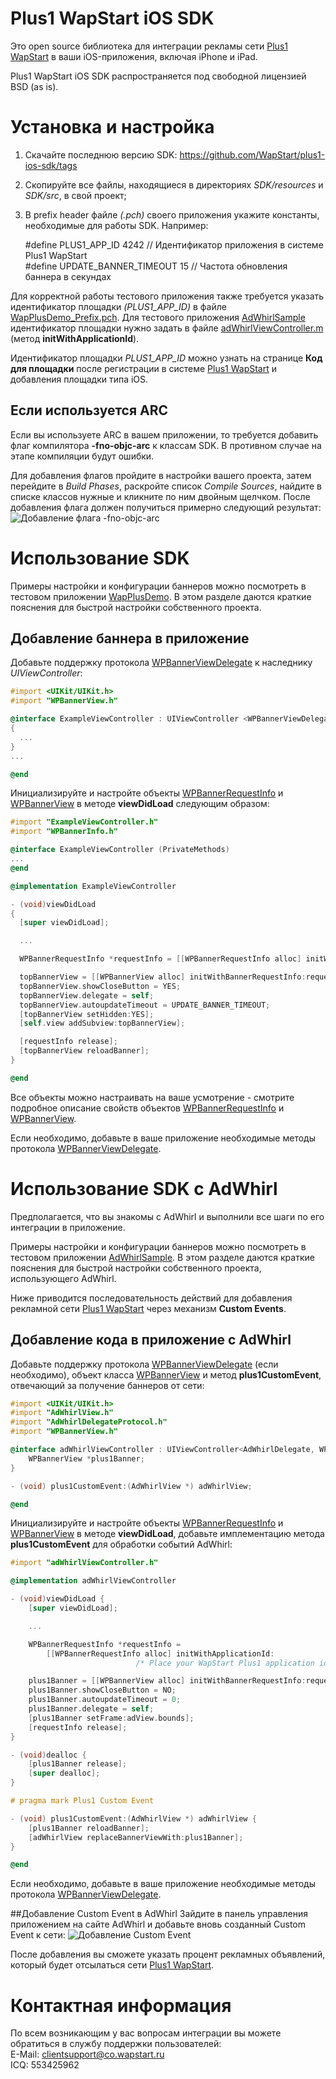 Plus1 WapStart iOS SDK
======================
Это open source библиотека для интеграции рекламы сети [Plus1 WapStart](https://plus1.wapstart.ru) в ваши iOS-приложения, включая iPhone и iPad.

Plus1 WapStart iOS SDK распространяется под свободной лицензией BSD (as is).

# Установка и настройка

1. Скачайте последнюю версию SDK: https://github.com/WapStart/plus1-ios-sdk/tags
2. Скопируйте все файлы, находящиеся в директориях _SDK/resources_ и _SDK/src_, в свой проект;
3. В prefix header файле *(.pch)* своего приложения укажите константы, необходимые для работы SDK. Например:

    \#define PLUS1_APP_ID 4242 // Идентификатор приложения в системе Plus1 WapStart  
    \#define UPDATE_BANNER_TIMEOUT 15 // Частота обновления баннера в секундах

Для корректной работы тестового приложения также требуется указать идентификатор площадки *(PLUS1_APP_ID)* в файле [WapPlusDemo_Prefix.pch](https://github.com/WapStart/plus1-ios-sdk/blob/master/examples/WapPlusDemo/WapPlusDemo_Prefix.pch). Для тестового приложения [AdWhirlSample](https://github.com/WapStart/plus1-ios-sdk/tree/master/examples/AdWhirlSample) идентификатор площадки нужно задать в файле [adWhirlViewController.m](https://github.com/WapStart/plus1-ios-sdk/blob/master/examples/AdWhirlSample/Classes/adWhirlViewController.m#L48) (метод **initWithApplicationId**).

Идентификатор площадки *PLUS1_APP_ID* можно узнать на странице **Код для площадки** после регистрации в системе [Plus1 WapStart](https://plus1.wapstart.ru) и добавления площадки типа iOS.

## Если используется ARC
Если вы используете ARC в вашем приложении, то требуется добавить флаг компилятора **-fno-objc-arc** к классам SDK. В противном случае на этапе компиляции будут ошибки.

Для добавления флагов пройдите в настройки вашего проекта, затем перейдите в *Build Phases*, раскройте список *Compile Sources*, найдите в списке классов нужные и кликните по ним двойным щелчком. После добавления флага должен получиться примерно следующий результат:
![Добавление флага -fno-objc-arc](https://github.com/WapStart/plus1-ios-sdk/raw/master/doc/flag-fno-objc-arc.png)

# Использование SDK
Примеры настройки и конфигурации баннеров можно посмотреть в тестовом приложении [WapPlusDemo](https://github.com/WapStart/plus1-ios-sdk/tree/master/examples/WapPlusDemo). В этом разделе даются краткие пояснения для быстрой настройки собственного проекта.

## Добавление баннера в приложение
Добавьте поддержку протокола [WPBannerViewDelegate](https://github.com/WapStart/plus1-ios-sdk/blob/master/doc/WPBannerViewDelegate.md) к наследнику *UIViewController*:

```ObjectiveC
#import <UIKit/UIKit.h>
#import "WPBannerView.h"

@interface ExampleViewController : UIViewController <WPBannerViewDelegate>
{
  ...
}
...

@end
```
Инициализируйте и настройте объекты [WPBannerRequestInfo](https://github.com/WapStart/plus1-ios-sdk/blob/master/doc/WPBannerRequestInfo.md) и [WPBannerView](https://github.com/WapStart/plus1-ios-sdk/blob/master/doc/WPBannerView.md) в методе **viewDidLoad** следующим образом:

```ObjectiveC
#import "ExampleViewController.h"
#import "WPBannerInfo.h"

@interface ExampleViewController (PrivateMethods)
...
@end

@implementation ExampleViewController

- (void)viewDidLoad
{
  [super viewDidLoad];

  ...

  WPBannerRequestInfo *requestInfo = [[WPBannerRequestInfo alloc] initWithApplicationId:PLUS1_APP_ID];

  topBannerView = [[WPBannerView alloc] initWithBannerRequestInfo:requestInfo];
  topBannerView.showCloseButton = YES;
  topBannerView.delegate = self;
  topBannerView.autoupdateTimeout = UPDATE_BANNER_TIMEOUT;
  [topBannerView setHidden:YES];
  [self.view addSubview:topBannerView];

  [requestInfo release];
  [topBannerView reloadBanner];
}

@end
```
Все объекты можно настраивать на ваше усмотрение - смотрите подробное описание свойств объектов [WPBannerRequestInfo](https://github.com/WapStart/plus1-ios-sdk/blob/master/doc/WPBannerRequestInfo.md) и [WPBannerView](https://github.com/WapStart/plus1-ios-sdk/blob/master/doc/WPBannerView.md).

Если необходимо, добавьте в ваше приложение необходимые методы протокола [WPBannerViewDelegate](https://github.com/WapStart/plus1-ios-sdk/blob/master/doc/WPBannerViewDelegate.md).

# Использование SDK с AdWhirl
Предполагается, что вы знакомы с AdWhirl и выполнили все шаги по его интеграции в приложение.

Примеры настройки и конфигурации баннеров можно посмотреть в тестовом приложении [AdWhirlSample](https://github.com/WapStart/plus1-ios-sdk/tree/master/examples/AdWhirlSample). В этом разделе даются краткие пояснения для быстрой настройки собственного проекта, использующего AdWhirl.

Ниже приводится последовательность действий для добавления рекламной сети [Plus1 WapStart](https://plus1.wapstart.ru) через механизм **Custom Events**.

## Добавление кода в приложение с AdWhirl
Добавьте поддержку протокола [WPBannerViewDelegate](https://github.com/WapStart/plus1-ios-sdk/blob/master/doc/WPBannerViewDelegate.md) (если необходимо), объект класса [WPBannerView](https://github.com/WapStart/plus1-ios-sdk/blob/master/doc/WPBannerView.md) и метод **plus1CustomEvent**, отвечающий за получение баннеров от сети:

```ObjectiveC
#import <UIKit/UIKit.h>
#import "AdWhirlView.h"
#import "AdWhirlDelegateProtocol.h"
#import "WPBannerView.h"

@interface adWhirlViewController : UIViewController<AdWhirlDelegate, WPBannerViewDelegate> {
    WPBannerView *plus1Banner;
}

- (void) plus1CustomEvent:(AdWhirlView *) adWhirlView;

@end
```
Инициализируйте и настройте объекты [WPBannerRequestInfo](https://github.com/WapStart/plus1-ios-sdk/blob/master/doc/WPBannerRequestInfo.md) и [WPBannerView](https://github.com/WapStart/plus1-ios-sdk/blob/master/doc/WPBannerView.md) в методе **viewDidLoad**, добавьте имплементацию метода **plus1CustomEvent** для обработки событий AdWhirl:

```ObjectiveC
#import "adWhirlViewController.h"

@implementation adWhirlViewController

- (void)viewDidLoad {
    [super viewDidLoad];

    ...

    WPBannerRequestInfo *requestInfo =
        [[WPBannerRequestInfo alloc] initWithApplicationId:
                            /* Place your WapStart Plus1 application id here */];

    plus1Banner = [[WPBannerView alloc] initWithBannerRequestInfo:requestInfo];
    plus1Banner.showCloseButton = NO;
    plus1Banner.autoupdateTimeout = 0;
    plus1Banner.delegate = self;
    [plus1Banner setFrame:adView.bounds];
    [requestInfo release];
}

- (void)dealloc {
    [plus1Banner release];
    [super dealloc];
}

# pragma mark Plus1 Custom Event

- (void) plus1CustomEvent:(AdWhirlView *) adWhirlView {
    [plus1Banner reloadBanner];
    [adWhirlView replaceBannerViewWith:plus1Banner];
}

@end
```
Если необходимо, добавьте в ваше приложение необходимые методы протокола [WPBannerViewDelegate](https://github.com/WapStart/plus1-ios-sdk/blob/master/doc/WPBannerViewDelegate.md).

##Добавление Custom Event в AdWhirl
Зайдите в панель управления приложением на сайте AdWhirl и добавьте вновь созданный Custom Event к сети:
![Добавление Custom Event](https://github.com/WapStart/plus1-ios-sdk/raw/master/doc/plus1_custom_event.png)

После добавления вы сможете указать процент рекламных объявлений, который будет отсылаться сети [Plus1 WapStart](https://plus1.wapstart.ru).

# Контактная информация
По всем возникающим у вас вопросам интеграции вы можете обратиться в службу поддержки пользователей:  
E-Mail: clientsupport@co.wapstart.ru  
ICQ: 553425962
